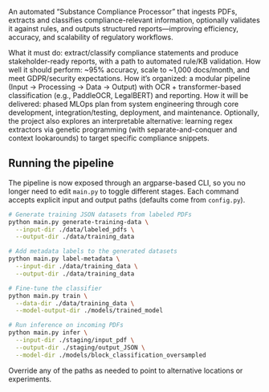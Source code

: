 An automated “Substance Compliance Processor” that ingests PDFs, extracts and classifies compliance-relevant information, optionally validates it against rules, and outputs structured reports—improving efficiency, accuracy, and scalability of regulatory workflows.

What it must do: extract/classify compliance statements and produce stakeholder-ready reports, with a path to automated rule/KB validation.
How well it should perform: ~95% accuracy, scale to ~1,000 docs/month, and meet GDPR/security expectations.
How it’s organized: a modular pipeline (Input → Processing → Data → Output) with OCR + transformer-based classification (e.g., PaddleOCR, LegalBERT) and reporting.
How it will be delivered: phased MLOps plan from system engineering through core development, integration/testing, deployment, and maintenance.
Optionally, the project also explores an interpretable alternative: learning regex extractors via genetic programming (with separate-and-conquer and context lookarounds) to target specific compliance snippets.

## Running the pipeline

The pipeline is now exposed through an argparse-based CLI, so you no longer need to edit `main.py` to toggle different stages. Each command accepts explicit input and output paths (defaults come from `config.py`).

```bash
# Generate training JSON datasets from labeled PDFs
python main.py generate-training-data \
  --input-dir ./data/labeled_pdfs \
  --output-dir ./data/training_data

# Add metadata labels to the generated datasets
python main.py label-metadata \
  --input-dir ./data/training_data \
  --output-dir ./data/training_data

# Fine-tune the classifier
python main.py train \
  --data-dir ./data/training_data \
  --model-output-dir ./models/trained_model

# Run inference on incoming PDFs
python main.py infer \
  --input-dir ./staging/input_pdf \
  --output-dir ./staging/output_JSON \
  --model-dir ./models/block_classification_oversampled
```

Override any of the paths as needed to point to alternative locations or experiments.
